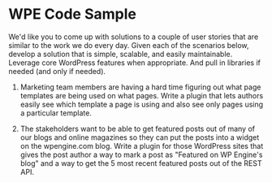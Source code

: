 # WPE Code Sample

We'd like you to come up with solutions to a couple of user stories that are similar to the work we do every day. Given each of the scenarios below, develop a solution that is simple, scalable, and easily maintainable. Leverage core WordPress features when appropriate. And pull in libraries if needed (and only if needed).

1. Marketing team members are having a hard time figuring out what page templates are being used on what pages. Write a plugin that lets authors easily see which template a page is using and also see only pages using a particular template.

2. The stakeholders want to be able to get featured posts out of many of our blogs and online magazines so they can put the posts into a widget on the wpengine.com blog. Write a plugin for those WordPress sites that gives the post author a way to mark a post as "Featured on WP Engine's blog" and a way to get the 5 most recent featured posts out of the REST API.
